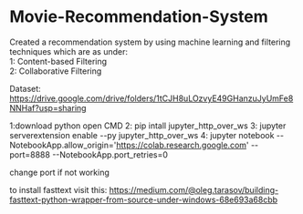 # Movie-Recommendation-System
Created a recommendation system by using machine learning and  filtering techniques which are as under:      
1: Content-based Filtering  
2: Collaborative Filtering

Dataset: https://drive.google.com/drive/folders/1tCJH8uLOzvyE49GHanzuJyUmFe8NNHaf?usp=sharing

1:download python
open CMD
2: pip intall jupyter_http_over_ws
3: jupyter serverextension enable --py jupyter_http_over_ws
4: jupyter notebook --NotebookApp.allow_origin='https://colab.research.google.com' --port=8888 --NotebookApp.port_retries=0

change port if not working

to install fasttext visit this:
https://medium.com/@oleg.tarasov/building-fasttext-python-wrapper-from-source-under-windows-68e693a68cbb

